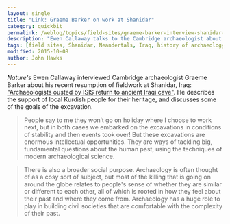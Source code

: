 ```yaml
---
layout: single
title: "Link: Graeme Barker on work at Shanidar"
category: quickbit
permalink: /weblog/topics/field-sites/graeme-barker-interview-shanidar-2015.html
description: "Ewen Callaway talks to the Cambridge archaeologist about his ongoing fieldwork in Iraq."
tags: [field sites, Shanidar, Neandertals, Iraq, history of archaeology]
modified: 2015-10-08
author: John Hawks
---
```


<em>Nature's</em> Ewen Callaway interviewed Cambridge archaeologist Graeme Barker about his recent resumption of fieldwork at Shanidar, Iraq: <a href="http://www.nature.com/news/archaeologists-ousted-by-isis-return-to-ancient-iraqi-cave-1.18487?WT.mc_id=TWT_NatureNews">"Archaeologists ousted by ISIS return to ancient Iraqi cave"</a>. He describes the support of local Kurdish people for their heritage, and discusses some of the goals of the excavation. 

<blockquote>People say to me they won’t go on holiday where I choose to work next, but in both cases we embarked on the excavations in conditions of stability and then events took over! But these excavations are enormous intellectual opportunities. They are ways of tackling big, fundamental questions about the human past, using the techniques of modern archaeological science.</blockquote>

<blockquote>There is also a broader social purpose. Archaeology is often thought of as a cosy sort of subject, but most of the killing that is going on around the globe relates to people's sense of whether they are similar or different to each other, all of which is rooted in how they feel about their past and where they come from. Archaeology has a huge role to play in building civil societies that are comfortable with the complexity of their past.</blockquote>
